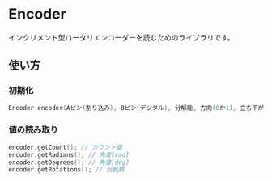 # Encoder

インクリメント型ロータリエンコーダーを読むためのライブラリです。

## 使い方

### 初期化
```cpp
Encoder encoder(Aピン(割り込み), Bピン(デジタル), 分解能, 方向(0か1), 立ち下がりも読むか)
```

### 値の読み取り
```cpp
encoder.getCount(); // カウント値
encoder.getRadians(); // 角度[rad]
encoder.getDegrees(); // 角度[deg]
encoder.getRotations(); // 回転数
```